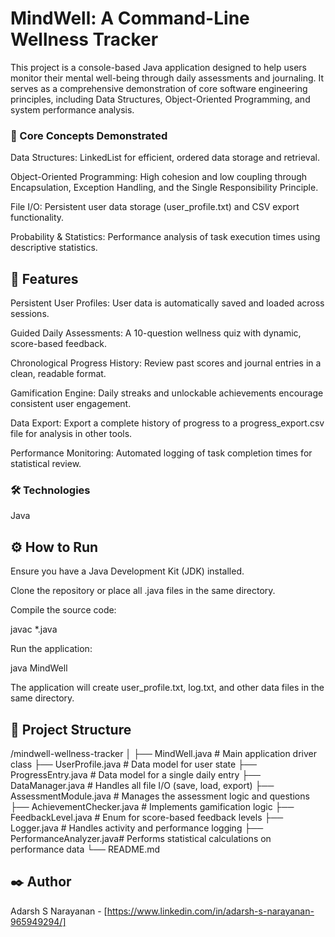 <h1>MindWell: A Command-Line Wellness Tracker</h1>

This project is a console-based Java application designed to help users monitor their mental well-being through daily assessments and journaling. It serves as a comprehensive demonstration of core software engineering principles, including Data Structures, Object-Oriented Programming, and system performance analysis.

<h3>📌 Core Concepts Demonstrated</h3>

Data Structures: LinkedList for efficient, ordered data storage and retrieval.

Object-Oriented Programming: High cohesion and low coupling through Encapsulation, Exception Handling, and the Single Responsibility Principle.

File I/O: Persistent user data storage (user_profile.txt) and CSV export functionality.

Probability & Statistics: Performance analysis of task execution times using descriptive statistics.

<h2>🚀 Features</h2>

Persistent User Profiles: User data is automatically saved and loaded across sessions.

Guided Daily Assessments: A 10-question wellness quiz with dynamic, score-based feedback.

Chronological Progress History: Review past scores and journal entries in a clean, readable format.

Gamification Engine: Daily streaks and unlockable achievements encourage consistent user engagement.

Data Export: Export a complete history of progress to a progress_export.csv file for analysis in other tools.

Performance Monitoring: Automated logging of task completion times for statistical review.

<h3>🛠 Technologies</h3>

Java

<h2>⚙️ How to Run</h2>

Ensure you have a Java Development Kit (JDK) installed.

Clone the repository or place all .java files in the same directory.

Compile the source code:

javac *.java


Run the application:

java MindWell


The application will create user_profile.txt, log.txt, and other data files in the same directory.

<h2>📁 Project Structure</h2>

/mindwell-wellness-tracker
│
├── MindWell.java           # Main application driver class
├── UserProfile.java        # Data model for user state
├── ProgressEntry.java      # Data model for a single daily entry
├── DataManager.java        # Handles all file I/O (save, load, export)
├── AssessmentModule.java   # Manages the assessment logic and questions
├── AchievementChecker.java # Implements gamification logic
├── FeedbackLevel.java      # Enum for score-based feedback levels
├── Logger.java             # Handles activity and performance logging
├── PerformanceAnalyzer.java# Performs statistical calculations on performance data
└── README.md


<h2>✒️ Author</h2>

Adarsh S Narayanan - [https://www.linkedin.com/in/adarsh-s-narayanan-965949294/]
